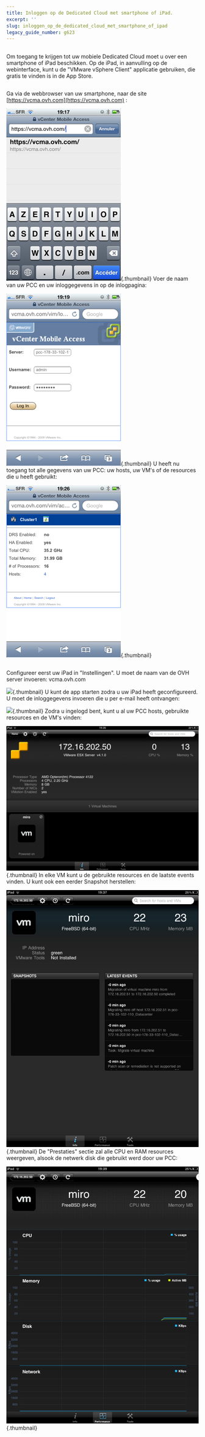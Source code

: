 ```yaml
---
title: Inloggen op de Dedicated Cloud met smartphone of iPad.
excerpt: ''
slug: inloggen_op_de_dedicated_cloud_met_smartphone_of_ipad
legacy_guide_number: g623
---
```



## 
Om toegang te krijgen tot uw mobiele Dedicated Cloud moet u over een smartphone of iPad beschikken. Op de iPad, in aanvulling op de webinterface, kunt u de "VMware vSphere Client" applicatie gebruiken, die gratis te vinden is in de App Store.


## 
Ga via de webbrowser van uw smartphone, naar de site [https://vcma.ovh.com](https://vcma.ovh.com) :

![](images/img_148.jpg){.thumbnail}
Voer de naam van uw PCC en uw inloggegevens in op de inlogpagina:

![](images/img_149.jpg){.thumbnail}
U heeft nu toegang tot alle gegevens van uw PCC: uw hosts, uw VM's of de resources die u heeft gebruikt:

![](images/img_150.jpg){.thumbnail}


## 
Configureer eerst uw iPad in "Instellingen". U moet de naam van de OVH server invoeren: vcma.ovh.com

![](images/img_147.jpg){.thumbnail}
U kunt de app starten zodra u uw iPad heeft geconfigureerd. U moet de inloggegevens invoeren die u per e-mail heeft ontvangen:

![](images/img_15.jpg){.thumbnail}
Zodra u ingelogd bent, kunt u al uw PCC hosts, gebruikte resources en de VM's vinden:

![](images/img_152.jpg){.thumbnail}
In elke VM kunt u de gebruikte resources en de laatste events vinden. U kunt ook een eerder Snapshot herstellen:

![](images/img_153.jpg){.thumbnail}
De "Prestaties" sectie zal alle CPU en RAM resources weergeven, alsook de netwerk disk die gebruikt werd door uw PCC:

![](images/img_154.jpg){.thumbnail}


